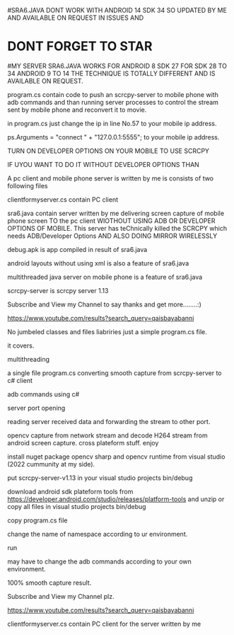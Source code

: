 #SRA6.JAVA DONT WORK WITH ANDROID 14 SDK 34 SO UPDATED BY ME AND AVAILABLE ON REQUEST IN ISSUES AND
# DONT FORGET TO STAR

#MY SERVER SRA6.JAVA WORKS FOR ANDROID 8 SDK 27 FOR SDK 28 TO 34 ANDROID 9 TO 14 THE TECHNIQUE IS TOTALLY DIFFERENT AND IS AVAILABLE ON REQUEST.

program.cs contain code to push an scrcpy-server to mobile phone with adb commands and than running server processes to control the stream sent by mobile phone and reconvert it to movie.

in program.cs just change the ip in line No.57  to your mobile ip address. 

ps.Arguments = "connect " + "127.0.0.1:5555"; to your mobile ip address.

TURN ON DEVELOPER OPTIONS ON YOUR MOBILE TO USE SCRCPY


IF UYOU WANT TO DO IT WITHOUT DEVELOPER OPTIONS THAN

A pc client and mobile phone server is written by me is consists of two following files

clientformyserver.cs contain PC client

sra6.java contain server written by me delivering screen capture of mobile phone screen TO the pc client WIOTHOUT USING ADB OR DEVELOPER OPTIONS OF MOBILE. This server has teChnically killed the SCRCPY which needs ADB/Developer Options AND ALSO DOING MIRROR WIRELESSLY

debug.apk is app compiled in result of sra6.java

android layouts without using xml is also a feature of sra6.java

multithreaded java server on mobile phone is a feature of sra6.java

scrcpy-server is scrcpy server 1.13


Subscribe and View my Channel to say thanks and get more........:)

https://www.youtube.com/results?search_query=qaisbayabanni

No jumbeled classes and files liabriries just a simple program.cs file.

it covers.

multithreading

a single file program.cs converting smooth capture from scrcpy-server to c# client

adb commands using c#

server port opening

reading server received data and forwarding the stream to other port.

opencv capture from network stream and decode H264 stream from android screen capture.
cross plateform stuff.
enjoy

install nuget package opencv sharp and opencv runtime from visual studio (2022 cummunity at my side).

put scrcpy-server-v1.13 in your visual studio projects bin/debug

download android sdk plateform tools from https://developer.android.com/studio/releases/platform-tools and unzip or copy all files in visual studio projects bin/debug

copy program.cs file

change the name of namespace according to ur environment.

run

may have to change the adb commands according to your own environment.

100% smooth capture result.

Subscribe and View my Channel plz.

https://www.youtube.com/results?search_query=qaisbayabanni

clientformyserver.cs contain PC client for the server written by me

